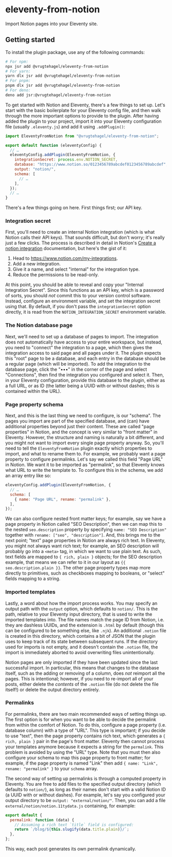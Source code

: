 # eleventy-from-notion

Import Notion pages into your Eleventy site.

## Getting started

To install the plugin package, use any of the following commands:

```sh
# For npm:
npx jsr add @vrugtehagel/eleventy-from-notion
# For yarn:
yarn dlx jsr add @vrugtehagel/eleventy-from-notion
# For pnpm:
pnpm dlx jsr add @vrugtehagel/eleventy-from-notion
# For deno:
deno add jsr:@vrugtehagel/eleventy-from-notion
```

To get started with Notion and Eleventy, there's a few things to set up. Let's
start with the basic boilerplate for your Eleventy config file, and then walk
through the more important options to provide to the plugin. After having added
the plugin to your project, import it into your Eleventy configuration file
(usually `.eleventy.js`) and add it using `.addPlugin()`:

```js
import EleventyFromNotion from "@vrugtehagel/eleventy-from-notion";

export default function (eleventyConfig) {
  // …
  eleventyConfig.addPlugin(EleventyFromNotion, {
    integrationSecret: process.env.NOTION_SECRET,
    database: "https://www.notion.so/0123456789abcdef0123456789abcdef",
    output: "notion/",
    schema: [
      // …
    ],
  });
  // …
}
```

There's a few things going on here. First things first; our API key.

### Integration secret

First, you'll need to create an internal Notion integration (which is what
Notion calls their API keys). That sounds difficult, but don't worry; it's
really just a few clicks. The process is described in detail in Notion's
[Create a notion integration][1] documentation, but here's the gist of it:

1. Head to <https://www.notion.com/my-integrations>.
2. Add a new integration.
3. Give it a name, and select "internal" for the integration type.
4. Reduce the permissions to be read-only.

At this point, you should be able to reveal and copy your "Internal Integration
Secret". Since this functions as an API key, which is a password of sorts, you
should _not_ commit this to your version control software. Instead, configure an
environment variable, and set the integration secret using that. By default, if
you don't pass the `integrationSecret` option directly, it is read from the
`NOTION_INTEGRATION_SECRET` environment variable.

### The Notion database page

Next, we'll need to set up a database of pages to import. The integration does
not automatically have access to your entire workspace, but instead, you need to
"connect" the integration to a page, which then gives the integration access to
said page and all pages under it. The plugin expects this "root" page to be a
database, and each entry in the database should be a regular page (which will be
imported). To add the integration to the database page, click the "•••" in the
corner of the page and select "Connections", then find the integration you
configured and select it. Then, in your Eleventy configuration, provide this
database to the plugin, either as a full URL, or as ID (the latter being a UUID
with or without dashes; this is contained within the URL).

### Page property schema

Next, and this is the last thing we need to configure, is our "schema". The
pages you import are part of the specified database, and (can) have additional
properties beyond just their content. These are called "page properties" in
Notion, and the concept is very similar to "front matter" in Eleventy. However,
the structure and naming is naturally a bit different, and you might not want to
import every single page property anyway. So, you'll need to tell the
`EleventyFromNotion` plugin exactly which properties to import, and what to
rename them to. For example, we probably want a page property to configure
permalinks. Let's say we called this field "Page URL" in Notion. We want it to
be imported as "permalink", so that Eleventy knows what URL to write the
template to. To configure this in the schema, we add an array entry like so:

```js
eleventyConfig.addPlugin(EleventyFromNotion, {
  // …
  schema: [
    { name: "Page URL", rename: "permalink" },
  ],
});
```

We can also configure nested front matter keys; for example, say we have a page
property in Notion called "SEO Description", then we can map this to the nested
`seo.description` property by specifying `name: "SEO Description"` together with
`rename: ["seo", "description"]`. And, this brings me to the next point; "text"
page properties in Notion are always rich text. In Eleventy, you might not
always want rich text; for example, an SEO description will probably go into a
`<meta>` tag, in which we want to use plain text. As such, text fields are
mapped to `{ rich, plain }` objects; for the SEO description example, that means
we can refer to it in our layout as `{{ seo.description.plain }}`. The other
page property types map more directly to primitives, such as checkboxes mapping
to booleans, or "select" fields mapping to a string.

### Imported templates

Lastly, a word about how the import process works. You may specify an output
path with the `output` option, which defaults to `notion/`. This is the path,
relative to your Eleventy input directory, that is used to write the imported
templates into. The file names match the page ID from Notion, i.e. they are
dashless UUIDs, and the extension is `.html` by default (though this can be
configured to be something else, like `.njk`). An additional `.notion` file is
created in this directory, which contains a bit of JSON that the plugin uses to
keep track of its state between subsequent runs. If the directory used for
imports is not empty, and it doesn't contain the `.notion` file, the import is
immediately aborted to avoid overwriting files unintentionally.

Notion pages are only imported if they have been updated since the last
successful import. In particular, this means that changes to the database
itself, such as the adding or removing of a column, does _not_ reimport all the
pages. This is intentional; however, if you need to re-import all of your posts,
either delete the _contents_ of the `.notion` file (do not delete the file
itself!) or delete the output directory entirely.

### Permalinks

For permalinks, there are two main recommended ways of setting things up. The
first option is for when you want to be able to decide the permalink from within
the comfort of Notion. To do this, configure a page property (i.e. database
column) with a type of "URL". This type is important; if you decide to use
"text", then the page property contains rich text, which generates a
`{ rich, plain }` pair in the page's front matter. Eleventy then cannot process
your templates anymore because it expects a string for the `permalink`. This
problem is avoided by using the "URL" type. Note that you must then also
configure your schema to map this page property to front matter; for example, if
the page property is named "Link" then add
`{ name: "Link", rename: "permalink" }` to your `schema` array.

The second way of setting up permalinks is through a computed property in
Eleventy. You are free to add files to the specified output directory (which
defaults to `notion/`), as long as their names don't start with a valid Notion
ID (a UUID with or without dashes). For example, let's say you configured your
output directory to be `output: "external/notion/"`. Then, you can add a file
`external/notion/notion.11tydata.js` containing, for example:

```js
export default {
  permalink: function (data) {
    // Assuming a rich text `title` field is configured:
    return `/blog/${this.slugify(data.title.plain)}/`;
  },
};
```

This way, each post generates its own permalink dynamically.

[1]: https://developers.notion.com/docs/create-a-notion-integration
